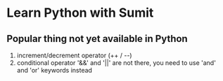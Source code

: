 # Learn Python with Sumit

## Popular thing not yet available in Python
1. increment/decrement operator (++ / --)
2. conditional operator '&&' and '||' are not there, you need to use 'and' and 'or' keywords instead
